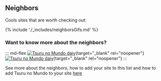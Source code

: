 ## Neighbors

Cools sites that are worth checking out:

{% include './_includes/neighborsGifs.md' %}

### Want to know more about the neighbors?

::: md-flex
[![Tsuru no Mundo daiy](../images/neighbors/tsurunomundo_daily.gif)](https://daily.tsurunomundo.com.br){target="_blank" rel="noopener"}
[![Tsuru no Mundo daiy](../images/neighbors/daily.tsurunomundo.com.br.88x31.GIF)](https://daily.tsurunomundo.com.br){target="_blank" rel="noopener"}
:::

See more about the neighbors, how to add your site to this list and how to add Tsuru no Mundo to your site [here](/neighbors)
